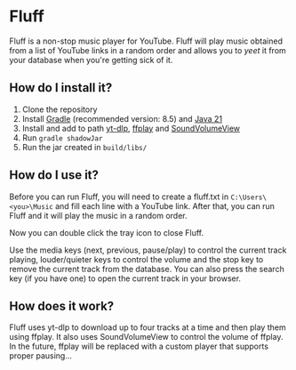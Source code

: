 # Fluff
Fluff is a non-stop music player for YouTube. 
Fluff will play music obtained from a list of YouTube links in a random order and allows you to *yeet* it from your database when you're getting sick of it.

## How do I install it?
1. Clone the repository
2. Install [Gradle](https://gradle.org/releases/) (recommended version: 8.5) and [Java 21](https://docs.aws.amazon.com/corretto/latest/corretto-21-ug/downloads-list.html)
3. Install and add to path [yt-dlp](https://github.com/yt-dlp/yt-dlp/releases), [ffplay](https://github.com/BtbN/FFmpeg-Builds/releases/tag/latest) and [SoundVolumeView](https://www.nirsoft.net/utils/sound_volume_view.html)
4. Run `gradle shadowJar`
5. Run the jar created in `build/libs/`

## How do I use it?
Before you can run Fluff, you will need to create a fluff.txt in `C:\Users\<you>\Music` and fill each line with a YouTube link.
After that, you can run Fluff and it will play the music in a random order.

Now you can double click the tray icon to close Fluff. 

Use the media keys (next, previous, pause/play) to control the current track playing, louder/quieter keys to control the volume and the stop key to remove the current track from the database.
You can also press the search key (if you have one) to open the current track in your browser.

## How does it work?
Fluff uses yt-dlp to download up to four tracks at a time and then play them using ffplay.
It also uses SoundVolumeView to control the volume of ffplay. In the future, ffplay will be replaced with a custom player that supports proper pausing...

